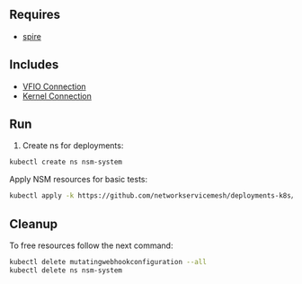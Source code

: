 ## Requires

- [spire](../spire)

## Includes

- [VFIO Connection](../use-cases/Vfio2Noop)
- [Kernel Connection](../use-cases/SriovKernel2Noop)

## Run

1. Create ns for deployments:
```bash
kubectl create ns nsm-system
```

Apply NSM resources for basic tests:
```bash
kubectl apply -k https://github.com/networkservicemesh/deployments-k8s/examples/sriov?ref=604b1f54ff73551c222bc2ff4e64b52c4b3aaaad
```

## Cleanup

To free resources follow the next command:
```bash
kubectl delete mutatingwebhookconfiguration --all
kubectl delete ns nsm-system
```
